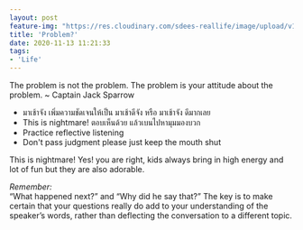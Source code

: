 ```yaml
---
layout: post
feature-img: "https://res.cloudinary.com/sdees-reallife/image/upload/v1555658919/sample_feature_img.png"
title: 'Problem?'
date: 2020-11-13 11:21:33
tags:
- 'Life'
---
```

The problem is not the problem. The problem is your attitude about the problem. ~ Captain Jack Sparrow

<i class="fa fa-child" style="color:plum"></i>

- มาเช้าจัง เพิ่มความชัดเจนให้เป็น มาเช้าดีจัง หรือ มาเช้าจัง ดีมากเลย
- This is nightmare! ตอบเห็นด้วย แล้วเบนไปหามุมมองบวก
- Practice reflective listening
- Don't pass judgment please just keep the mouth shut

This is nightmare!
Yes! you are right, kids always bring in high energy and lot of fun but they are also adorable.

*Remember:*  
“What happened next?” and “Why did he say that?” The key is to make certain that your questions really do add to your understanding of the speaker’s words, rather than deflecting the conversation to a different topic.
